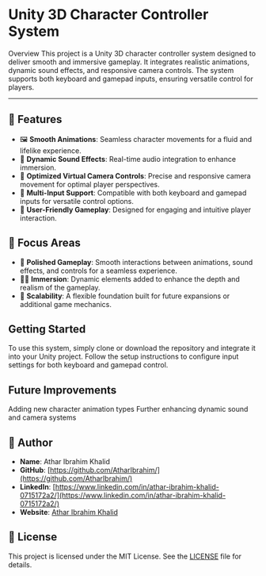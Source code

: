 # Unity 3D Character Controller System
Overview
This project is a Unity 3D character controller system designed to deliver smooth and immersive gameplay. It integrates realistic animations, dynamic sound effects, and responsive camera controls. The system supports both keyboard and gamepad inputs, ensuring versatile control for players.

---
## 🚀 Features
- 🖼 **Smooth Animations**: Seamless character movements for a fluid and lifelike experience.
- 🎯 **Dynamic Sound Effects**: Real-time audio integration to enhance immersion.
- 💼 **Optimized Virtual Camera Controls**: Precise and responsive camera movement for optimal player perspectives.
- 🎨 **Multi-Input Support**: Compatible with both keyboard and gamepad inputs for versatile control options.
- 📱 **User-Friendly Gameplay**: Designed for engaging and intuitive player interaction.
## 🚀 Focus Areas
- 🎲 **Polished Gameplay**: Smooth interactions between animations, sound effects, and controls for a seamless experience.
- 🙅‍♂️ **Immersion**: Dynamic elements added to enhance the depth and realism of the gameplay.
- 💼 **Scalability**: A flexible foundation built for future expansions or additional game mechanics.
  
## Getting Started
To use this system, simply clone or download the repository and integrate it into your Unity project. Follow the setup instructions to configure input settings for both keyboard and gamepad control.

## Future Improvements
Adding new character animation types
Further enhancing dynamic sound and camera systems
## 👤 Author

- **Name**: Athar Ibrahim Khalid
- **GitHub**: [https://github.com/AtharIbrahim/](https://github.com/AtharIbrahim/)
- **LinkedIn**: [https://www.linkedin.com/in/athar-ibrahim-khalid-0715172a2/](https://www.linkedin.com/in/athar-ibrahim-khalid-0715172a2/)
- **Website**: [Athar Ibrahim Khalid](https://atharibrahimkhalid.netlify.app/)


## 📝 License

This project is licensed under the MIT License. See the [LICENSE](LICENSE) file for details.
